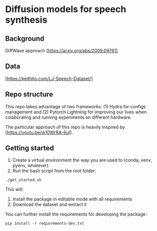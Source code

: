 # Diffusion models for speech synthesis

## Background

DiffWave approach [https://arxiv.org/abs/2009.09761]. 

## Data 
[https://keithito.com/LJ-Speech-Dataset/]

## Repo structure
This repo takes advantage of two frameworks: (1) Hydra for configs management and (2) Pytorch Lightning for improving our lives when colaborating and running experiments on different hardware. 

The particular approach of this repo is heavily inspired by [https://youtu.be/w10WrRA-6uI].

## Getting started 

1. Create a virtual environment the way you are used to (conda, venv, pyenv, whatever). 
2. Run the bash script from the root folder:

```{bash}
./get_started.sh
```

This will:
1. Install the package in editable mode with all requirements
2. Download the dataset and extract it

You can further install the requirements for developing the package:
```{bash}
pip install -r reqiorements-dev.txt
```
